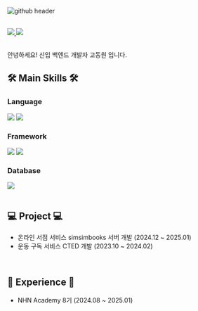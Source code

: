 <!-- Header -->
![github header](https://github.com/user-attachments/assets/0d5e57a7-3eea-4a22-b97e-f1b7cd4d7874)
<br><br>

<!-- Contact -->
<a href="https://elephantfish.tistory.com/">
        <img src="https://img.shields.io/badge/Tistory-000000?style=flat-square&logo=Tistory&logoColor=white"> 
</a>
<a href="mailto:dw9706@gmail.com" target="_blank">
  <img src="https://img.shields.io/badge/dw9706@gmail.com-EA4335?style=flat-square&logo=Gmail&logoColor=white"/>
</a>
<br><br>

<!-- Introductuce -->
안녕하세요! 신입 백엔드 개발자 고동원 입니다.
<!-- 저는...<br><br>
**목표를 설정하고, 이를 달성하기 위한 현실적인 방법을 고민하며 해결해 나가는 과정을 좋아합니다.**    
- 그 과정에서, 새로운 지식을 배우는데 망설이지 않습니다.<br>
- 그 과정에서, 팀원의 의견을 경청하는 것을 중요하게 여기며 업무 외적으로도 좋은 관계를 유지하고자 합니다.
- 그 과정에서, '왜(Why)'라는 질문을 통해 상황과 문제를 분석하여 결정을 내립니다.<br>

<b>개발자로서 더 나은 판단을 내리기 위해 지속적으로 성장하고자 합니다.</b><br> 
- 성장하기 위해, 각 프로젝트가 끝난 후 회고를 진행하며, 같은 실수를 반복하지 않도록 노력합니다. 또한 그 과정을 기록하여 배움을 남깁니다.<br>
- 성장하기 위해, 문제 상황이나 학습 내용을 꾸준히 기록하고 공유하는 습관을 만들어가고 있습니다.<br> <br> -->
  



## 🛠 Main Skills 🛠



        
### Language
<div>
        <img src="https://img.shields.io/badge/java-%23ED8B00.svg?style=flat&logo=openjdk&logoColor=white">
        <img src="https://img.shields.io/badge/python-3670A0?style=flat&logo=python&logoColor=ffdd54">        
</div>

### Framework
<div>
        <img src="https://img.shields.io/badge/Spring Boot-6DB33F?style=flat&logo=springboot&logoColor=white"/>
        <img src="https://img.shields.io/badge/Hibernate-59666C?style=flat&logo=Hibernate&logoColor=white"/>
</div>

### Database
<div>
<img src="https://img.shields.io/badge/MySQL-4479A1?style=flat&logo=MySQL&logoColor=white"/>
        
</div>
<br>



## 💻 Project 💻
- 온라인 서점 서비스 simsimbooks 서버 개발 (2024.12 ~ 2025.01)
- 운동 구독 서비스 CTED 개발 (2023.10 ~ 2024.02)
<br>

## 💪 Experience 💪
- NHN Academy 8기 (2024.08 ~ 2025.01)
<br>
